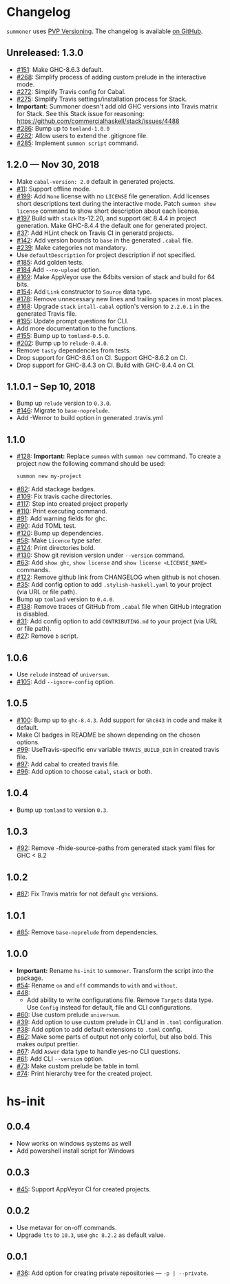 # Changelog

`summoner` uses [PVP Versioning][1].
The changelog is available [on GitHub][2].

## Unreleased: 1.3.0

* [#151](https://github.com/kowainik/summoner/issues/151):
  Make GHC-8.6.3 default.
* [#268](https://github.com/kowainik/summoner/issues/268):
  Simplify process of adding custom prelude in the interactive mode.
* [#272](https://github.com/kowainik/summoner/issues/272):
  Simplify Travis config for Cabal.
* [#275](https://github.com/kowainik/summoner/issues/275):
  Simplify Travis settings/installation process for Stack.
* __Important:__ Summoner doesn't add old GHC versions into Travis matrix for
  Stack. See this Stack issue for reasoning:
      https://github.com/commercialhaskell/stack/issues/4488
* [#286](https://github.com/kowainik/summoner/issues/286):
  Bump up to `tomland-1.0.0`
* [#282](https://github.com/kowainik/summoner/issues/282):
  Allow users to extend the .gitignore file.
* [#285](https://github.com/kowainik/summoner/issues/285):
  Implement `summon script` command.

## 1.2.0 — Nov 30, 2018

* Make `cabal-version: 2.0` default in generated projects.
* [#11](https://github.com/kowainik/summoner/issues/11):
  Support offline mode.
* [#199](https://github.com/kowainik/summoner/issues/199):
  Add `None` license with no `LICENSE` file generation.
  Add licenses short descriptions text during the interactive mode.
  Patch `summon show license` command to show short description about
  each license.
* [#197](https://github.com/kowainik/summoner/issues/197)
  Build with `stack` lts-12.20, and support `GHC` 8.4.4 in
  project generation. Make GHC-8.4.4 the default one for generated project.
* [#37](https://github.com/kowainik/summoner/issues/37):
  Add HLint check on Travis CI in generatd projects.
* [#142](https://github.com/kowainik/summoner/issues/142):
  Add version bounds to `base` in the generated `.cabal` file.
* [#239](https://github.com/kowainik/summoner/issues/239):
  Make categories not mandatory.
* Use `defaultDescription` for project description if not specified.
* [#185](https://github.com/kowainik/summoner/issues/185):
  Add golden tests.
* [#184](https://github.com/kowainik/summoner/issues/184)
  Add `--no-upload` option.
* [#169](https://github.com/kowainik/summoner/issues/169):
  Make AppVeyor use the 64bits version of stack and build for 64 bits.
* [#154](https://github.com/kowainik/summoner/issues/154):
  Add `Link` constructor to `Source` data type.
* [#178](https://github.com/kowainik/summoner/issues/178):
  Remove unnecessary new lines and trailing spaces in most places.
* [#168](https://github.com/kowainik/summoner/issues/168):
  Upgrade `stack` `intall-cabal` option's version to `2.2.0.1` in
  the generated Travis file.
* [#195](https://github.com/kowainik/summoner/issues/195):
  Update prompt questions for CLI.
* Add more documentation to the functions.
* [#155](https://github.com/kowainik/summoner/issues/155):
  Bump up to `tomland-0.5.0`.
* [#202](https://github.com/kowainik/summoner/issues/202):
  Bump up to `relude-0.4.0`.
* Remove `tasty` dependencies from tests.
* Drop support for GHC-8.6.1 on CI. Support GHC-8.6.2 on CI.
* Drop support for GHC-8.4.3 on CI. Build with GHC-8.4.4 on CI.

## 1.1.0.1 – Sep 10, 2018

* Bump up `relude` version to `0.3.0`.
* [#146](https://github.com/kowainik/summoner/issues/146):
  Migrate to `base-noprelude`.
* Add -Werror to build option in generated .travis.yml

## 1.1.0

* [#128](https://github.com/kowainik/summoner/issues/128):
  __Important:__ Replace `summon` with `summon new` command.
  To create a project now the following command should be used:
  ```
  summon new my-project
  ```
* [#82](https://github.com/kowainik/summoner/issues/82):
  Add stackage badges.
* [#109](https://github.com/kowainik/summoner/issues/109):
  Fix travis cache directories.
* [#117](https://github.com/kowainik/summoner/issues/117):
  Step into created project properly
* [#110](https://github.com/kowainik/summoner/issues/110):
  Print executing command.
* [#91](https://github.com/kowainik/summoner/issues/91):
  Add warning fields for ghc.
* [#90](https://github.com/kowainik/summoner/issues/90):
  Add TOML test.
* [#120](https://github.com/kowainik/summoner/issues/120):
  Bump up dependencies.
* [#58](https://github.com/kowainik/summoner/issues/58):
  Make `Licence` type safer.
* [#124](https://github.com/kowainik/summoner/issues/124):
  Print directories bold.
* [#130](https://github.com/kowainik/summoner/issues/130):
  Show git revision version under `--version` command.
* [#63](https://github.com/kowainik/summoner/issues/63):
  Add `show ghc`, `show license` and `show license <LICENSE_NAME>` commands.
* [#122](https://github.com/kowainik/summoner/issues/122):
  Remove github link from CHANGELOG when github is not chosen.
* [#35](https://github.com/kowainik/summoner/issues/35):
  Add config option to add `.stylish-haskell.yaml` to your project
  (via URL or file path).
* Bump up `tomland` version to `0.4.0`.
* [#138](https://github.com/kowainik/summoner/issues/138):
  Remove traces of GitHub from `.cabal` file when GitHub integration is disabled.
* [#31](https://github.com/kowainik/summoner/issues/31):
  Add config option to add `CONTRIBUTING.md` to your project
  (via URL or file path).
* [#27](https://github.com/kowainik/summoner/issues/27):
  Remove `b` script.

## 1.0.6

* Use `relude` instead of `universum`.
* [#105](https://github.com/kowainik/summoner/issues/105):
  Add `--ignore-config` option.

## 1.0.5

* [#100](https://github.com/kowainik/summoner/issues/100):
  Bump up to `ghc-8.4.3`. Add support for `Ghc843` in code
  and make it default.
* Make CI badges in README be shown depending on the chosen options.
* [#99](https://github.com/kowainik/summoner/issues/99):
  UseTravis-specific env variable `TRAVIS_BUILD_DIR` in created travis file.
* [#97](https://github.com/kowainik/summoner/issues/97):
  Add cabal to created travis file.
* [#96](https://github.com/kowainik/summoner/issues/96):
  Add option to choose `cabal`, `stack` or both.

## 1.0.4

* Bump up `tomland` to version `0.3`.

## 1.0.3

* [#92](https://github.com/kowainik/summoner/issues/92):
  Remove -fhide-source-paths from generated stack yaml files for
  GHC < 8.2

## 1.0.2

* [#87](https://github.com/kowainik/summoner/issues/87):
  Fix Travis matrix for not default `ghc` versions.

## 1.0.1

* [#85](https://github.com/kowainik/summoner/issues/85):
  Remove `base-noprelude` from dependencies.

## 1.0.0

* __Important:__ Rename `hs-init` to `summoner`. Transform the script into the package.
* [#54](https://github.com/kowainik/summoner/issues/54):
   Rename `on` and `off` commands to `with` and `without`.
* [#48](https://github.com/kowainik/summoner/issues/48):
  - Add ability to write configurations file. Remove `Targets` data type.
    Use `Config` instead for default, file and CLI configurations.
* [#60](https://github.com/kowainik/summoner/issues/60):
  Use custom prelude `universum`.
* [#39](https://github.com/kowainik/summoner/issues/39):
  Add option to use custom prelude in CLI and in `.toml` configuration.
* [#38](https://github.com/kowainik/summoner/issues/38):
  Add option to add default extensions to `.toml` config.
* [#62](https://github.com/kowainik/summoner/issues/62):
  Make some parts of output not only colorful, but also bold. This makes output prettier.
* [#67](https://github.com/kowainik/summoner/issues/67):
  Add `Aswer` data type to handle yes-no CLI questions.
* [#61](https://github.com/kowainik/summoner/issues/61):
  Add CLI `--version` option.
* [#73](https://github.com/kowainik/summoner/issues/73):
  Make custom prelude be table in toml.
* [#74](https://github.com/kowainik/summoner/issues/74):
  Print hierarchy tree for the created project.

# hs-init

## 0.0.4

* Now works on windows systems as well
* Add powershell install script for Windows


## 0.0.3

* [#45](https://github.com/vrom911/hs-init/issues/45):
  Support AppVeyor CI for created projects.

## 0.0.2

* Use metavar for on-off commands.
* Upgrade `lts` to `10.3`, use `ghc 8.2.2` as default value.

## 0.0.1

* [#36](https://github.com/vrom911/hs-init/issues/36):
  Add option for creating private repositories — `-p | --private`.

[1]: https://pvp.haskell.org
[2]: https://github.com/kowainik/summoner/releases
